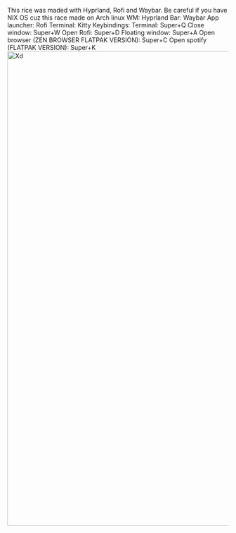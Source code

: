 This rice was maded with Hyprland, Rofi and Waybar. Be careful if you have NIX OS cuz this race made on Arch linux
WM: Hyprland
Bar: Waybar
App launcher: Rofi
Terminal: Kitty
Keybindings:
Terminal: Super+Q
Close window: Super+W
Open Rofi: Super+D
Floating window: Super+A
Open browser (ZEN BROWSER FLATPAK VERSION): Super+C
Open spotify (FLATPAK VERSION): Super+K
<img width="1920" height="1080" alt="Xd" src="https://github.com/user-attachments/assets/c4187d1c-da2f-4c07-99af-c5d22cc5c162" />
